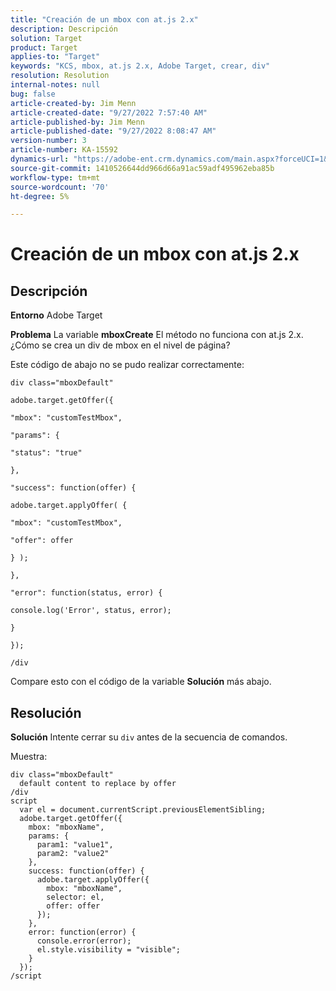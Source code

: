 ```yaml
---
title: "Creación de un mbox con at.js 2.x"
description: Descripción
solution: Target
product: Target
applies-to: "Target"
keywords: "KCS, mbox, at.js 2.x, Adobe Target, crear, div"
resolution: Resolution
internal-notes: null
bug: false
article-created-by: Jim Menn
article-created-date: "9/27/2022 7:57:40 AM"
article-published-by: Jim Menn
article-published-date: "9/27/2022 8:08:47 AM"
version-number: 3
article-number: KA-15592
dynamics-url: "https://adobe-ent.crm.dynamics.com/main.aspx?forceUCI=1&pagetype=entityrecord&etn=knowledgearticle&id=5b79e70b-3a3e-ed11-9db1-0022480866ad"
source-git-commit: 1410526644dd966d66a91ac59adf495962eba85b
workflow-type: tm+mt
source-wordcount: '70'
ht-degree: 5%

---
```


# Creación de un mbox con at.js 2.x

## Descripción


<b>Entorno</b>
Adobe Target

<b>Problema</b>
La variable <b>mboxCreate</b> El método no funciona con at.js 2.x. ¿Cómo se crea un div de mbox en el nivel de página?

Este código de abajo no se pudo realizar correctamente:


```
div class="mboxDefault"

adobe.target.getOffer({

"mbox": "customTestMbox",

"params": {

"status": "true"

},

"success": function(offer) {

adobe.target.applyOffer( {

"mbox": "customTestMbox",

"offer": offer

} );

},

"error": function(status, error) {

console.log('Error', status, error);

}

});

/div
```




Compare esto con el código de la variable <b>Solución</b> más abajo.


## Resolución


<b>Solución</b>
Intente cerrar su `div` antes de la secuencia de comandos.

Muestra:


```
div class="mboxDefault" 
  default content to replace by offer 
/div 
script 
  var el = document.currentScript.previousElementSibling;
  adobe.target.getOffer({
    mbox: "mboxName",
    params: {
      param1: "value1",
      param2: "value2"
    },
    success: function(offer) {
      adobe.target.applyOffer({
        mbox: "mboxName",
        selector: el,
        offer: offer
      });
    },
    error: function(error) {
      console.error(error);
      el.style.visibility = "visible";
    }
  });
/script
```

